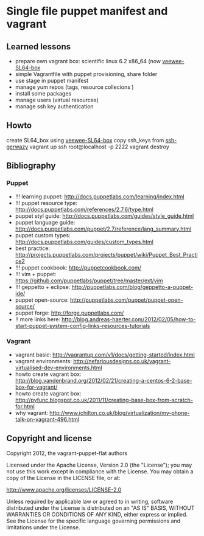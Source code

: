 # Single file puppet manifest and vagrant


## Learned lessons

 - prepare own vagrant box: scientific linux 6.2 x86_64 (now [veewee-SL64-box](https://github.com/wilas/veewee-SL64-box)
 - simple Vagrantfile with puppet provisioning, share folder
 - use stage in puppet manifest
 - manage yum repos (tags, resource collecions )
 - install some packages
 - manage users (virtual resources)
 - manage ssh key authentication

## Howto

create SL64_box using [veewee-SL64-box](https://github.com/wilas/veewee-SL64-box)
copy ssh_keys from [ssh-gerwazy](https://github.com/wilas/ssh-gerwazy)
    vagrant up
    ssh root@localhost -p 2222
    vagrant destroy

## Bibliography

### Puppet

 - !!! learning puppet: http://docs.puppetlabs.com/learning/index.html
 - !!! puppet resource type: http://docs.puppetlabs.com/references/2.7.6/type.html
 - puppet styl guide: http://docs.puppetlabs.com/guides/style_guide.html
 - puppet language guide: http://docs.puppetlabs.com/puppet/2.7/reference/lang_summary.html
 - puppet custom types: http://docs.puppetlabs.com/guides/custom_types.html
 - best practice: http://projects.puppetlabs.com/projects/puppet/wiki/Puppet_Best_Practice2
 - !!! puppet cookbook: http://puppetcookbook.com/
 - !!! vim + puppet: https://github.com/puppetlabs/puppet/tree/master/ext/vim
 - !!! geppetto + eclipse: http://puppetlabs.com/blog/geppetto-a-puppet-ide/
 - puppet open-source: http://puppetlabs.com/puppet/puppet-open-source/
 - puppet forge: http://forge.puppetlabs.com/
 - !! more links here: http://blog.andreas-haerter.com/2012/02/05/how-to-start-puppet-system-config-links-resources-tutorials

### Vagrant

 - vagrant basic: http://vagrantup.com/v1/docs/getting-started/index.html
 - vagrant environments: http://nefariousdesigns.co.uk/vagrant-virtualised-dev-environments.html
 - howto create vagrant box: http://blog.vandenbrand.org/2012/02/21/creating-a-centos-6-2-base-box-for-vagrant/
 - howto create vagrant box: http://pyfunc.blogspot.co.uk/2011/11/creating-base-box-from-scratch-for.html
 - why vagrant: http://www.ichilton.co.uk/blog/virtualization/my-phpne-talk-on-vagrant-496.html

## Copyright and license

Copyright 2012, the vagrant-puppet-flat authors

Licensed under the Apache License, Version 2.0 (the "License");
you may not use this work except in compliance with the License.
You may obtain a copy of the License in the LICENSE file, or at:

   http://www.apache.org/licenses/LICENSE-2.0

Unless required by applicable law or agreed to in writing, software
distributed under the License is distributed on an "AS IS" BASIS,
WITHOUT WARRANTIES OR CONDITIONS OF ANY KIND, either express or implied.
See the License for the specific language governing permissions and
limitations under the License.


